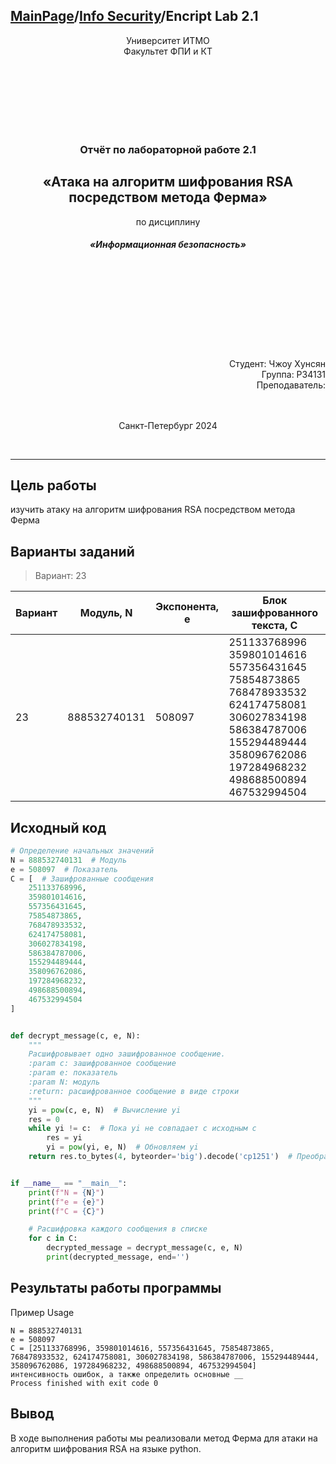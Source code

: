 <head>
  <script src="https://cdn.mathjax.org/mathjax/latest/MathJax.js?config=TeX-AMS-MML_HTMLorMML" type="text/javascript"></script>
  <script type="text/x-mathjax-config">
    MathJax.Hub.Config({
      tex2jax: {
      skipTags: ['script', 'noscript', 'style', 'textarea', 'pre'],
      inlineMath: [['$','$']]
      }
    });
  </script>
</head>

## [MainPage](../../../index.md)/[Info Security](../../README.md)/Encript Lab 2.1

<center>
<p>Университет ИТМО<br>Факультет ФПИ и КТ</p>
<br><br><br><br><br><br>
<h3>Отчёт по лабораторной работе 2.1</h3>
<h2>«Атака на алгоритм шифрования RSA посредством метода Ферма»</h2>
по дисциплину
<h5>«Информационная безопасность»</h5>
</center>

<br><br><br><br><br><br><br><br>

<div align="right">Студент: Чжоу Хунсян</div>
<div align="right">Группа: P34131</div>
<div align="right">Преподаватель:</div>

<center>
<br><br>
<p>Санкт-Петербург 2024</p>
<br>
</center>

---

## Цель работы

изучить атаку на алгоритм шифрования RSA посредством метода Ферма

## Варианты заданий

> Вариант: 23

Вариант | Модуль, N | Экспонента, е | Блок зашифрованного текста, C
--------|-----------|---------------|------------------------
23 | 888532740131 | 508097 | 251133768996 <br> 359801014616 <br> 557356431645 <br> 75854873865 <br> 768478933532 <br> 624174758081 <br> 306027834198 <br> 586384787006 <br> 155294489444 <br> 358096762086 <br> 197284968232 <br> 498688500894 <br> 467532994504

## Исходный код

```python
# Определение начальных значений
N = 888532740131  # Модуль
e = 508097  # Показатель
C = [  # Зашифрованные сообщения
    251133768996,
    359801014616,
    557356431645,
    75854873865,
    768478933532,
    624174758081,
    306027834198,
    586384787006,
    155294489444,
    358096762086,
    197284968232,
    498688500894,
    467532994504
]


def decrypt_message(c, e, N):
    """
    Расшифровывает одно зашифрованное сообщение.
    :param c: зашифрованное сообщение
    :param e: показатель
    :param N: модуль
    :return: расшифрованное сообщение в виде строки
    """
    yi = pow(c, e, N)  # Вычисление yi
    res = 0
    while yi != c:  # Пока yi не совпадает с исходным c
        res = yi
        yi = pow(yi, e, N)  # Обновляем yi
    return res.to_bytes(4, byteorder='big').decode('cp1251')  # Преобразование в строку


if __name__ == "__main__":
    print(f"N = {N}")
    print(f"e = {e}")
    print(f"C = {C}")

    # Расшифровка каждого сообщения в списке
    for c in C:
        decrypted_message = decrypt_message(c, e, N)
        print(decrypted_message, end='')
```

## Результаты работы программы

Пример Usage
```
N = 888532740131
e = 508097
C = [251133768996, 359801014616, 557356431645, 75854873865, 768478933532, 624174758081, 306027834198, 586384787006, 155294489444, 358096762086, 197284968232, 498688500894, 467532994504]
интенсивность ошибок, а также определить основные __
Process finished with exit code 0
```

## Вывод

В ходе выполнения работы мы реализовали метод Ферма для атаки на алгоритм шифрования RSA на языке python.